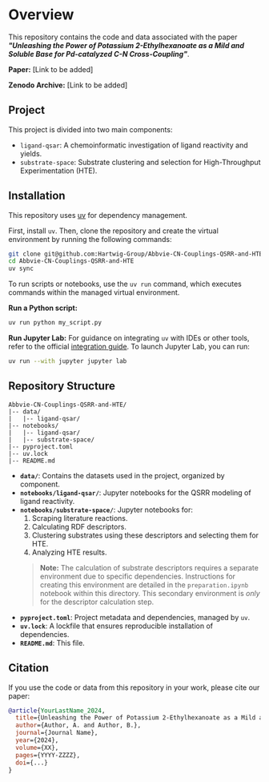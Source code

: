 # Overview

This repository contains the code and data associated with the paper _**"Unleashing the Power of Potassium 2-Ethylhexanoate as a Mild and Soluble Base for Pd-catalyzed C-N Cross-Coupling"**_.

**Paper:** [Link to be added]

**Zenodo Archive:** [Link to be added]

## Project

This project is divided into two main components:
*   `ligand-qsar`: A chemoinformatic investigation of ligand reactivity and yields.
*   `substrate-space`: Substrate clustering and selection for High-Throughput Experimentation (HTE).

## Installation

This repository uses [uv](https://github.com/astral-sh/uv) for dependency management.

First, install `uv`. Then, clone the repository and create the virtual environment by running the following commands:

```bash
git clone git@github.com:Hartwig-Group/Abbvie-CN-Couplings-QSRR-and-HTE.git
cd Abbvie-CN-Couplings-QSRR-and-HTE
uv sync
```

To run scripts or notebooks, use the `uv run` command, which executes commands within the managed virtual environment.

**Run a Python script:**
```bash
uv run python my_script.py
```

**Run Jupyter Lab:**
For guidance on integrating `uv` with IDEs or other tools, refer to the official [integration guide](https://docs.astral.sh/uv/guides/integration/). To launch Jupyter Lab, you can run:

```bash
uv run --with jupyter jupyter lab
```

## Repository Structure

```
Abbvie-CN-Couplings-QSRR-and-HTE/
|-- data/
|   |-- ligand-qsar/
|-- notebooks/
|   |-- ligand-qsar/
|   |-- substrate-space/
|-- pyproject.toml
|-- uv.lock
|-- README.md
```

*   **`data/`**: Contains the datasets used in the project, organized by component.
*   **`notebooks/ligand-qsar/`**: Jupyter notebooks for the QSRR modeling of ligand reactivity.
*   **`notebooks/substrate-space/`**: Jupyter notebooks for:
    1.  Scraping literature reactions.
    2.  Calculating RDF descriptors.
    3.  Clustering substrates using these descriptors and selecting them for HTE.
    4.  Analyzing HTE results.
    > **Note:** The calculation of substrate descriptors requires a separate environment due to specific dependencies. Instructions for creating this environment are detailed in the `preparation.ipynb` notebook within this directory. This secondary environment is *only* for the descriptor calculation step.
*   **`pyproject.toml`**: Project metadata and dependencies, managed by `uv`.
*   **`uv.lock`**: A lockfile that ensures reproducible installation of dependencies.
*   **`README.md`**: This file.

## Citation

If you use the code or data from this repository in your work, please cite our paper:

```bibtex
@article{YourLastName_2024,
  title={Unleashing the Power of Potassium 2-Ethylhexanoate as a Mild and Soluble Base for Pd-catalyzed C-N Cross-Coupling},
  author={Author, A. and Author, B.},
  journal={Journal Name},
  year={2024},
  volume={XX},
  pages={YYYY-ZZZZ},
  doi={...}
}
```
